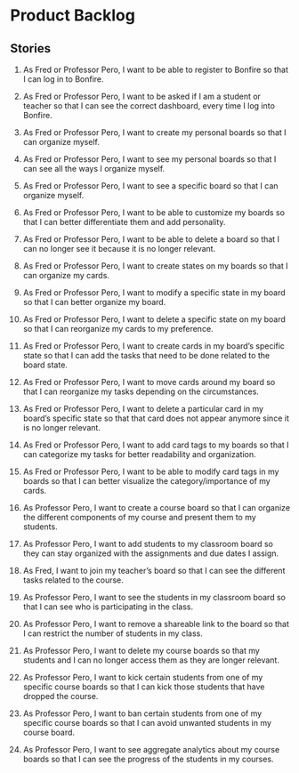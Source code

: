 # Product Backlog

## Stories

1. As Fred or Professor Pero, I want to be able to register to Bonfire so that I can log in to Bonfire.

2. As Fred or Professor Pero, I want to be asked if I am a student or teacher so that I can see the correct dashboard, every time I log into Bonfire.

3. As Fred or Professor Pero, I want to create my personal boards so that I can organize myself.

4. As Fred or Professor Pero, I want to see my personal boards so that I can see all the ways I organize myself.

5. As Fred or Professor Pero, I want to see a specific board so that I can organize myself.

6. As Fred or Professor Pero, I want to be able to customize my boards so that I can better differentiate them and add personality.

7. As Fred or Professor Pero, I want to be able to delete a board so that I can no longer see it because it is no longer relevant.

8. As Fred or Professor Pero, I want to create states on my boards so that I can organize my cards.

9. As Fred or Professor Pero, I want to modify a specific state in my board so that I can better organize my board.

10. As Fred or Professor Pero, I want to delete a specific state on my board so that I can reorganize my cards to my preference.

11. As Fred or Professor Pero, I want to create cards in my board’s specific state so that I can add the tasks that need to be done related to the board state.

12. As Fred or Professor Pero, I want to move cards around my board so that I can reorganize my tasks depending on the circumstances.

13. As Fred or Professor Pero, I want to delete a particular card in my board’s specific state so that that card does not appear anymore since it is no longer relevant.

14. As Fred or Professor Pero, I want to add card tags to my boards so that I can categorize my tasks for better readability and organization.

15. As Fred or Professor Pero, I want to be able to modify card tags in my boards so that I can better visualize the category/importance of my cards.

16. As Professor Pero, I want to create a course board so that I can organize the different components of my course and present them to my students.

17. As Professor Pero, I want to add students to my classroom board so they can stay organized with the assignments and due dates I assign.

18. As Fred, I want to join my teacher’s board so that I can see the different tasks related to the course.

19. As Professor Pero, I want to see the students in my classroom board so that I can see who is participating in the class.

20. As Professor Pero, I want to remove a shareable link to the board so that I can restrict the number of students in my class.

21. As Professor Pero, I want to delete my course boards so that my students and I can no longer access them as they are longer relevant.

22. As Professor Pero, I want to kick certain students from one of my specific course boards so that I can kick those students that have dropped the course.

23. As Professor Pero, I want to ban certain students from one of my specific course boards so that I can avoid unwanted students in my course board.

24. As Professor Pero, I want to see aggregate analytics about my course boards so that I can see the progress of the students in my courses.


